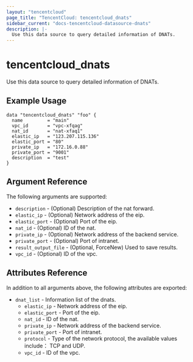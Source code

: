 ```yaml
---
layout: "tencentcloud"
page_title: "TencentCloud: tencentcloud_dnats"
sidebar_current: "docs-tencentcloud-datasource-dnats"
description: |-
  Use this data source to query detailed information of DNATs.
---
```


# tencentcloud_dnats

Use this data source to query detailed information of DNATs.

## Example Usage

```hcl
data "tencentcloud_dnats" "foo" {
  name         = "main"
  vpc_id       = "vpc-xfqag"
  nat_id       = "nat-xfaq1"
  elastic_ip   = "123.207.115.136"
  elastic_port = "80"
  private_ip   = "172.16.0.88"
  private_port = "9001"
  description  = "test"
}
```

## Argument Reference

The following arguments are supported:

* `description` - (Optional) Description of the nat forward.
* `elastic_ip` - (Optional) Network address of the eip.
* `elastic_port` - (Optional)  Port of the eip.
* `nat_id` - (Optional) ID of the nat.
* `private_ip` - (Optional) Network address of the backend service.
* `private_port` - (Optional) Port of intranet.
* `result_output_file` - (Optional, ForceNew) Used to save results.
* `vpc_id` - (Optional) ID of the vpc.

## Attributes Reference

In addition to all arguments above, the following attributes are exported:

* `dnat_list` - Information list of the dnats.
  * `elastic_ip` - Network address of the eip.
  * `elastic_port` -  Port of the eip.
  * `nat_id` - ID of the nat.
  * `private_ip` - Network address of the backend service.
  * `private_port` - Port of intranet.
  * `protocol` - Type of the network protocol, the available values include： TCP and UDP.
  * `vpc_id` - ID of the vpc.


